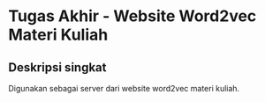 # Tugas Akhir - Website Word2vec Materi Kuliah

## Deskripsi singkat

Digunakan sebagai server dari website word2vec materi kuliah.
